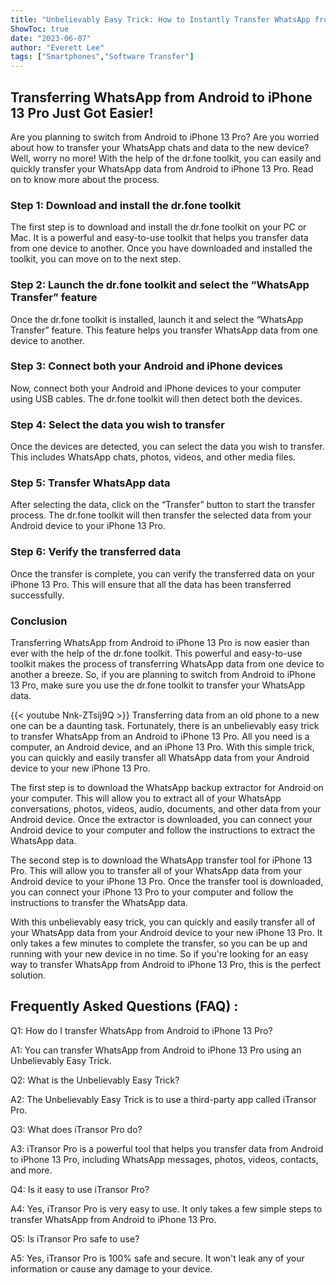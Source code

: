 ```yaml
---
title: "Unbelievably Easy Trick: How to Instantly Transfer WhatsApp from Android to iPhone 13 Pro!"
ShowToc: true 
date: "2023-06-07"
author: "Everett Lee" 
tags: ["Smartphones","Software Transfer"]
---
```

## Transferring WhatsApp from Android to iPhone 13 Pro Just Got Easier!

Are you planning to switch from Android to iPhone 13 Pro? Are you worried about how to transfer your WhatsApp chats and data to the new device? Well, worry no more! With the help of the dr.fone toolkit, you can easily and quickly transfer your WhatsApp data from Android to iPhone 13 Pro. Read on to know more about the process.

### Step 1: Download and install the dr.fone toolkit

The first step is to download and install the dr.fone toolkit on your PC or Mac. It is a powerful and easy-to-use toolkit that helps you transfer data from one device to another. Once you have downloaded and installed the toolkit, you can move on to the next step.

### Step 2: Launch the dr.fone toolkit and select the “WhatsApp Transfer” feature

Once the dr.fone toolkit is installed, launch it and select the “WhatsApp Transfer” feature. This feature helps you transfer WhatsApp data from one device to another.

### Step 3: Connect both your Android and iPhone devices

Now, connect both your Android and iPhone devices to your computer using USB cables. The dr.fone toolkit will then detect both the devices.

### Step 4: Select the data you wish to transfer

Once the devices are detected, you can select the data you wish to transfer. This includes WhatsApp chats, photos, videos, and other media files.

### Step 5: Transfer WhatsApp data

After selecting the data, click on the “Transfer” button to start the transfer process. The dr.fone toolkit will then transfer the selected data from your Android device to your iPhone 13 Pro.

### Step 6: Verify the transferred data

Once the transfer is complete, you can verify the transferred data on your iPhone 13 Pro. This will ensure that all the data has been transferred successfully.

### Conclusion

Transferring WhatsApp from Android to iPhone 13 Pro is now easier than ever with the help of the dr.fone toolkit. This powerful and easy-to-use toolkit makes the process of transferring WhatsApp data from one device to another a breeze. So, if you are planning to switch from Android to iPhone 13 Pro, make sure you use the dr.fone toolkit to transfer your WhatsApp data.

{{< youtube Nnk-ZTsij9Q >}} 
Transferring data from an old phone to a new one can be a daunting task. Fortunately, there is an unbelievably easy trick to transfer WhatsApp from an Android to iPhone 13 Pro. All you need is a computer, an Android device, and an iPhone 13 Pro. With this simple trick, you can quickly and easily transfer all WhatsApp data from your Android device to your new iPhone 13 Pro.

The first step is to download the WhatsApp backup extractor for Android on your computer. This will allow you to extract all of your WhatsApp conversations, photos, videos, audio, documents, and other data from your Android device. Once the extractor is downloaded, you can connect your Android device to your computer and follow the instructions to extract the WhatsApp data.

The second step is to download the WhatsApp transfer tool for iPhone 13 Pro. This will allow you to transfer all of your WhatsApp data from your Android device to your iPhone 13 Pro. Once the transfer tool is downloaded, you can connect your iPhone 13 Pro to your computer and follow the instructions to transfer the WhatsApp data.

With this unbelievably easy trick, you can quickly and easily transfer all of your WhatsApp data from your Android device to your new iPhone 13 Pro. It only takes a few minutes to complete the transfer, so you can be up and running with your new device in no time. So if you're looking for an easy way to transfer WhatsApp from Android to iPhone 13 Pro, this is the perfect solution.

## Frequently Asked Questions (FAQ) :
Q1: How do I transfer WhatsApp from Android to iPhone 13 Pro?

A1: You can transfer WhatsApp from Android to iPhone 13 Pro using an Unbelievably Easy Trick.

Q2: What is the Unbelievably Easy Trick?

A2: The Unbelievably Easy Trick is to use a third-party app called iTransor Pro.

Q3: What does iTransor Pro do?

A3: iTransor Pro is a powerful tool that helps you transfer data from Android to iPhone 13 Pro, including WhatsApp messages, photos, videos, contacts, and more.

Q4: Is it easy to use iTransor Pro?

A4: Yes, iTransor Pro is very easy to use. It only takes a few simple steps to transfer WhatsApp from Android to iPhone 13 Pro.

Q5: Is iTransor Pro safe to use?

A5: Yes, iTransor Pro is 100% safe and secure. It won't leak any of your information or cause any damage to your device.


